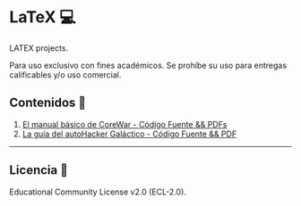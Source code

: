 # LaTeX 💻
LATEX projects.

Para uso exclusivo con fines académicos. Se prohíbe su uso para entregas calificables y/o uso comercial.
## Contenidos 📁
1. [El manual básico de CoreWar - Código Fuente && PDFs](https://github.com/FerMdez/LaTeX/tree/master/CoreWar)
2. [La guía del autoHacker Galáctico - Código Fuente && PDF](https://github.com/FerMdez/LaTeX/tree/master/Gu%C3%ADa%20del%20auto-Hacker%20Gal%C3%A1ctico)
***
## Licencia 📄 
Educational Community License v2.0 (ECL-2.0).

